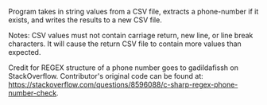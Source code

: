 Program takes in string values from a CSV file, extracts a phone-number if it exists, and writes the results to a new CSV file.

Notes:
CSV values must not contain carriage return, new line, or line break characters.  It will cause the return CSV file to contain more values than expected.

Credit for REGEX structure of a phone number goes to gadildafissh on StackOverflow.  Contributor's original code can be found at:
https://stackoverflow.com/questions/8596088/c-sharp-regex-phone-number-check.